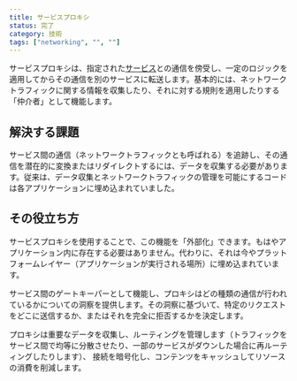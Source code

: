 ```yaml
---
title: サービスプロキシ
status: 完了
category: 技術
tags: ["networking", "", ""]
---
```


サービスプロキシは、指定された[サービス](/service/)との通信を傍受し、一定のロジックを適用してからその通信を別のサービスに転送します。基本的には、ネットワークトラフィックに関する情報を収集したり、それに対する規則を適用したりする「仲介者」として機能します。

## 解決する課題

サービス間の通信（ネットワークトラフィックとも呼ばれる）を追跡し、その通信を潜在的に変換またはリダイレクトするには、データを収集する必要があります。従来は、データ収集とネットワークトラフィックの管理を可能にするコードは各アプリケーションに埋め込まれていました。

## その役立ち方

サービスプロキシを使用することで、この機能を「外部化」できます。もはやアプリケーション内に存在する必要はありません。代わりに、それは今やプラットフォームレイヤー（アプリケーションが実行される場所）に埋め込まれています。

サービス間のゲートキーパーとして機能し、プロキシはどの種類の通信が行われているかについての洞察を提供します。その洞察に基づいて、特定のリクエストをどこに送信するか、またはそれを完全に拒否するかを決定します。

プロキシは重要なデータを収集し、ルーティングを管理します（トラフィックをサービス間で均等に分散させたり、一部のサービスがダウンした場合に再ルーティングしたりします）、
接続を暗号化し、コンテンツをキャッシュしてリソースの消費を削減します。
